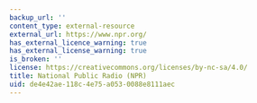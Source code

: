 ```yaml
---
backup_url: ''
content_type: external-resource
external_url: https://www.npr.org/
has_external_licence_warning: true
has_external_license_warning: true
is_broken: ''
license: https://creativecommons.org/licenses/by-nc-sa/4.0/
title: National Public Radio (NPR)
uid: de4e42ae-118c-4e75-a053-0088e8111aec
---
```


